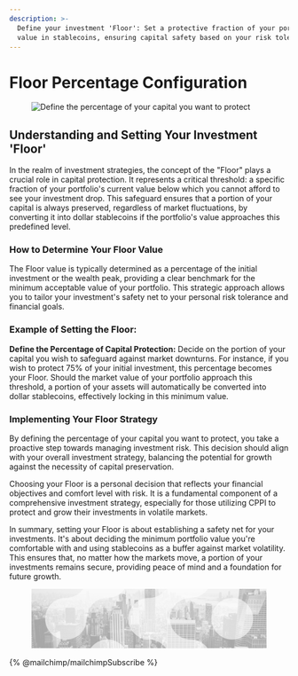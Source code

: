 ```yaml
---
description: >-
  Define your investment 'Floor': Set a protective fraction of your portfolio's
  value in stablecoins, ensuring capital safety based on your risk tolerance
---
```


# Floor Percentage Configuration

<figure><img src="../../../../.gitbook/assets/Capture d’écran 2023-12-19 à 17.11.42.png" alt="Define the percentage of your capital you want to protect"><figcaption></figcaption></figure>

## **Understanding and Setting Your Investment 'Floor'**

In the realm of investment strategies, the concept of the "Floor" plays a crucial role in capital protection. It represents a critical threshold: a specific fraction of your portfolio's current value below which you cannot afford to see your investment drop. This safeguard ensures that a portion of your capital is always preserved, regardless of market fluctuations, by converting it into dollar stablecoins if the portfolio's value approaches this predefined level.

### **How to Determine Your Floor Value**

The Floor value is typically determined as a percentage of the initial investment or the wealth peak, providing a clear benchmark for the minimum acceptable value of your portfolio. This strategic approach allows you to tailor your investment's safety net to your personal risk tolerance and financial goals.

### **Example of Setting the Floor:**

**Define the Percentage of Capital Protection:** Decide on the portion of your capital you wish to safeguard against market downturns. For instance, if you wish to protect 75% of your initial investment, this percentage becomes your Floor. Should the market value of your portfolio approach this threshold, a portion of your assets will automatically be converted into dollar stablecoins, effectively locking in this minimum value.

### **Implementing Your Floor Strategy**

By defining the percentage of your capital you want to protect, you take a proactive step towards managing investment risk. This decision should align with your overall investment strategy, balancing the potential for growth against the necessity of capital preservation.

Choosing your Floor is a personal decision that reflects your financial objectives and comfort level with risk. It is a fundamental component of a comprehensive investment strategy, especially for those utilizing CPPI to protect and grow their investments in volatile markets.

In summary, setting your Floor is about establishing a safety net for your investments. It's about deciding the minimum portfolio value you're comfortable with and using stablecoins as a buffer against market volatility. This ensures that, no matter how the markets move, a portion of your investments remains secure, providing peace of mind and a foundation for future growth.

<figure><img src="../../../../.gitbook/assets/bgfooter.webp" alt=""><figcaption></figcaption></figure>

{% @mailchimp/mailchimpSubscribe %}

